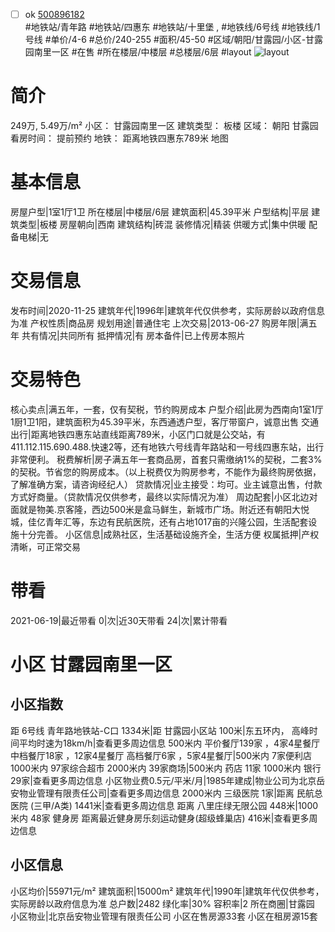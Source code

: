 - [ ] ok [500896182](https://bj.5i5j.com/ershoufang/500896182.html)  
 #地铁站/青年路 #地铁站/四惠东 #地铁站/十里堡 ,  #地铁线/6号线 #地铁线/1号线
#单价/4-6 #总价/240-255 #面积/45-50   #区域/朝阳/甘露园/小区-甘露园南里一区 #在售 #所在楼层/中楼层 #总楼层/6层 #layout 
![layout](http://image2a.5i5j.com/scm/HOUSE_CUSTOMER/2c9d2a0dd95b4f13822fffcf8d8f9105.jpg_P5.jpg) 
# 简介 
 249万,  5.49万/m² 
小区： 甘露园南里一区
建筑类型： 板楼
区域： 朝阳 甘露园
看房时间： 提前预约
地铁： 距离地铁四惠东789米 地图
# 基本信息 
 房屋户型|1室1厅1卫
所在楼层|中楼层/6层
建筑面积|45.39平米
户型结构|平层
建筑类型|板楼
房屋朝向|西南
建筑结构|砖混
装修情况|精装
供暖方式|集中供暖
配备电梯|无
# 交易信息 
 发布时间|2020-11-25
建筑年代|1996年|建筑年代仅供参考，实际房龄以政府信息为准
产权性质|商品房
规划用途|普通住宅
上次交易|2013-06-27
购房年限|满五年
共有情况|共同所有
抵押情况|有
房本备件|已上传房本照片
# 交易特色 
 核心卖点|满五年，一套，仅有契税，节约购房成本
户型介绍|此房为西南向1室1厅1厨1卫1阳，建筑面积为45.39平米，东西通透户型，客厅带窗户，诚意出售
交通出行|距离地铁四惠东站直线距离789米，小区门口就是公交站，有411.112.115.690.488.快速2等，还有地铁六号线青年路站和一号线四惠东站，出行非常便利。
税费解析|房子满五年一套商品房，首套只需缴纳1%的契税，二套3%的契税。节省您的购房成本。（以上税费仅为购房参考，不能作为最终购房依据，了解准确方案，请咨询经纪人）
贷款情况|业主接受：均可。业主诚意出售，付款方式好商量。（贷款情况仅供参考，最终以实际情况为准）
周边配套|小区北边对面就是物美.京客隆，西边500米是盒马鲜生，新城市广场。附近还有朝阳大悦城，佳亿青年汇等，东边有民航医院，还有占地1017亩的兴隆公园，生活配套设施十分完善。
小区信息|成熟社区，生活基础设施齐全，生活方便
权属抵押|产权清晰，可正常交易
# 带看 
 2021-06-19|最近带看	 0|次|近30天带看	 24|次|累计带看
# 小区 甘露园南里一区
## 小区指数 
 距 6号线 青年路地铁站-C口 1334米|距 甘露园小区站 100米|东五环内， 高峰时间平均时速为18km/h|查看更多周边信息
500米内 平价餐厅139家 ，4家4星餐厅
中档餐厅18家 ，12家4星餐厅
高档餐厅6家 ，5家4星餐厅|500米内 7家便利店
1000米内 97家综合超市
2000米内 39家商场|500米内 药店 11家
1000米内 银行 29家|查看更多周边信息
小区物业费0.5元/平米/月|1985年建成|物业公司为北京岳安物业管理有限责任公司|查看更多周边信息
2000米内 三级医院 1家|距离 民航总医院 (三甲/A类) 1441米|查看更多周边信息
距离 八里庄绿无限公园 448米|1000米内 48家 健身房
距离最近健身房乐刻运动健身(超级蜂巢店) 416米|查看更多周边信息
## 小区信息 
 小区均价|55971元/m²
建筑面积|15000m²
建筑年代|1990年|建筑年代仅供参考，实际房龄以政府信息为准
总户数|2482
绿化率|30%
容积率|2
所在商圈|甘露园
小区物业|北京岳安物业管理有限责任公司
小区在售房源33套
小区在租房源15套
